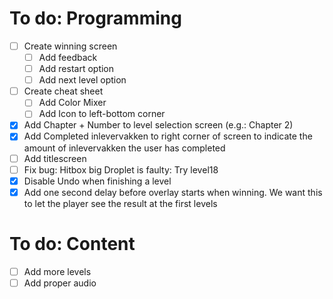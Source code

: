 # To do: Programming
- [ ] Create winning screen
    - [ ] Add feedback
    - [ ] Add restart option
    - [ ] Add next level option
- [ ] Create cheat sheet
    - [ ] Add Color Mixer
    - [ ] Add Icon to left-bottom corner
- [X] Add Chapter + Number to level selection screen (e.g.: Chapter 2)
- [X] Add Completed inlevervakken to right corner of screen to indicate the amount of inlevervakken the user has completed
- [ ] Add titlescreen
- [ ] Fix bug: Hitbox big Droplet is faulty: Try level18
- [X] Disable Undo when finishing a level
- [X] Add one second delay before overlay starts when winning. We want this to let the player see the result at the first levels

# To do: Content
- [ ] Add more levels
- [ ] Add proper audio
